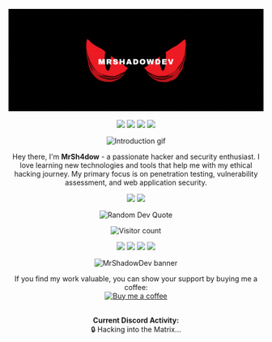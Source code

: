 <!-- Header -->
<p align="center">
    <img src="https://raw.githubusercontent.com/MrShadowDev/MrShadowDev/main/banner.gif" alt="MrShadowDev banner">
</p>

<!-- Badges -->
<p align="center">
    <img src="https://img.shields.io/badge/Hacker-%23111111.svg?&style=for-the-badge&logo=hackerone&logoColor=white">
    <img src="https://img.shields.io/badge/Pentester-%23111111.svg?&style=for-the-badge&logo=Kali-Linux&logoColor=white">
    <img src="https://img.shields.io/badge/Python-%23111111.svg?&style=for-the-badge&logo=python&logoColor=white">
    <img src="https://img.shields.io/badge/JavaScript-%23111111.svg?&style=for-the-badge&logo=javascript&logoColor=white">
</p>

<!-- Introduction -->
<p align="center">
    <img src="https://raw.githubusercontent.com/MrShadowDev/MrShadowDev/main/introduction.gif" alt="Introduction gif">
</p>
<p align="center">
    Hey there, I'm <b>MrSh4dow</b> - a passionate hacker and security enthusiast. I love learning new technologies and tools that help me with my ethical hacking journey. My primary focus is on penetration testing, vulnerability assessment, and web application security.
</p>

<!-- GitHub Stats -->
<p align="center">
    <img src="https://github-readme-stats.vercel.app/api?username=MrShadowDev&theme=radical&show_icons=true&count_private=true">
    <img src= "https://github-readme-stats.vercel.app/api/top-langs/?username=MrShadowDev&theme=radical&layout=compact">
</p>

<!-- Random Quote -->
<p align="center">
    <img src="https://quotes-github-readme.vercel.app/api?type=horizontal&theme=dark&layout=default&font=IBM+Plex+Mono&color=orange&height=100" alt="Random Dev Quote">
</p>

<!-- Visitor Counter -->
<p align="center">
    <img src="https://profile-counter.glitch.me/{MrShadowDev}/count.svg" alt="Visitor count">
</p>

<!-- Contact Information -->
<p align="center">
    <a href="mailto:mrshadowdev@mail.lv"><img src="https://img.shields.io/badge/Email-mrshadowdev%40mail.lv-000000?style=for-the-badge&logo=gmail&logoColor=white"></a>
    <a href="https://xyl.lol/mrshadowdev"><img src="https://img.shields.io/badge/Website-xyl.lol%2Fmrshadowdev-000000?style=for-the-badge&logo=wordpress&logoColor=white"></a>
    <a href="https://www.instagram.com/dev_mrshadow/"><img src="https://img.shields.io/badge/Instagram-dev__mrshadow-000000?style=for-the-badge&logo=instagram&logoColor=white"></a>
    <a href="https://twitter.com/MrShadowDev"><img src="https://img.shields.io/badge/Twitter-MrShadowDev-000000?style=for-the-badge&logo=twitter&logoColor=white"></a>
</p>
<p align="center">
    <img src="https://discord.c99.nl/widget/theme-3/734380380232220785.png" alt="MrShadowDev banner">
</p>

<!-- Donations -->
<p align="center">
    If you find my work valuable, you can show your support by buying me a coffee:
    <br>
    <a href="https://ko-fi.com/MrSh4dow" target="_blank">
        <img src="https://img.shields.io/badge/Buy%20me%20a%20coffee-000000?style=for-the-badge&logo=ko-fi&logoColor=F16061" alt="Buy me a coffee">
    </a>
</p>


<!-- Discord Presence -->
<p align="center">
    <br>
    <strong>Current Discord Activity:</strong>
    <br>
    🔒 Hacking into the Matrix...
</p>
